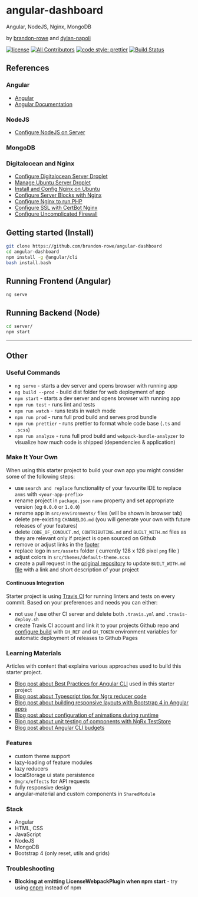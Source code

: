 # angular-dashboard
Angular,  NodeJS, Nginx, MongoDB

by [brandon-rowe](https://github.com/brandon-rowe) and [dylan-napoli](https://github.com/dnapoli97)

[![license](https://img.shields.io/github/license/tomastrajan/angular-ngrx-material-starter.svg)](https://github.com/brandon-rowe/angular-dashboard/blob/master/LICENSE) [![All Contributors](https://img.shields.io/badge/all_contributors-3-orange.svg?style=flat-square)](#contributors) [![code style: prettier](https://img.shields.io/badge/code_style-prettier-ff69b4.svg)](https://github.com/prettier/prettier) [![Build Status](https://travis-ci.org/tomastrajan/angular-ngrx-material-starter.svg?branch=master)](https://travis-ci.org/tomastrajan/angular-ngrx-material-starter) 

## References

### Angular
+ [Angular](https://angular.io)
+ [Angular Documentation](https://angular.io/docs)

### NodeJS
+ [Configure NodeJS on Server](https://www.digitalocean.com/community/tutorials/how-to-set-up-a-node-js-application-for-production-on-ubuntu-18-04)

### MongoDB

### Digitalocean and Nginx
+ [Configure Digitalocean Server Droplet](https://www.digitalocean.com/docs/droplets/how-to/create/)
+ [Manage Ubuntu Server Droplet](https://www.digitalocean.com/community/tutorials/initial-server-setup-with-ubuntu-18-04)
+ [Install and Config Nginx on Ubuntu](https://www.digitalocean.com/community/tutorials/how-to-install-nginx-on-ubuntu-16-04)
+ [Configure Server Blocks with Nginx](https://www.digitalocean.com/community/tutorials/how-to-set-up-nginx-server-blocks-virtual-hosts-on-ubuntu-16-04)
+ [Configure Nginx to run PHP](https://websiteforstudents.com/setup-nginx-web-servers-with-php-support-on-ubuntu-servers/)
+ [Configure SSL with CertBot Nginx](https://www.digitalocean.com/community/tutorials/how-to-secure-nginx-with-let-s-encrypt-on-ubuntu-18-04)
+ [Configure Uncomplicated Firewall](https://www.vultr.com/docs/how-to-configure-ufw-firewall-on-ubuntu-14-04)

## Getting started (Install)
```bash
git clone https://github.com/brandon-rowe/angular-dashboard
cd angular-dashboard
npm install -g @angular/cli
bash install.bash
```

## Running Frontend (Angular)
```
ng serve
```
## Running Backend (Node)
```bash
cd server/
npm start
```


---
## Other
### Useful Commands
  * `ng serve` - starts a dev server and opens browser with running app
  * `ng build --prod` - build dist folder for web deployment of app
  * `npm start` - starts a dev server and opens browser with running app
  * `npm run test` - runs lint and tests
  * `npm run watch` - runs tests in watch mode
  * `npm run prod` - runs full prod build and serves prod bundle
  * `npm run prettier` - runs prettier to format whole code base (`.ts` and `.scss`) 
  * `npm run analyze` - runs full prod build and `webpack-bundle-analyzer` to visualize how much code is shipped (dependencies & application) 

### Make It Your Own
When using this starter project to build your own app you might consider some of the following steps:
  
  * use `search and replace` functionality of your favourite IDE to replace `anms` with `<your-app-prefix>`
  * rename project in `package.json` `name` property and set appropriate version (eg `0.0.0` or `1.0.0`)
  * rename app in `src/environments/` files (will be shown in browser tab)
  * delete pre-existing `CHANGELOG.md` (you will generate your own with future releases of your features)
  * delete `CODE_OF_CONDUCT.md`, `CONTRIBUTING.md` and `BUILT_WITH.md` files as they are relevant only if project is open sourced on Github
  * remove or adjust links in the [footer](https://github.com/tomastrajan/angular-ngrx-material-starter/blob/master/src/app/app.component.html#L79)
  * replace logo in `src/assets` folder ( currently 128 x 128 pixel `png` file )
  * adjust colors in `src/themes/default-theme.scss`
  * create a pull request in the [original repository](https://github.com/tomastrajan/angular-ngrx-material-starter/) to update `BUILT_WITH.md` [file](https://github.com/tomastrajan/angular-ngrx-material-starter/blob/master/BUILT_WITH.md) with a link and short description of your project
  
#### Continuous Integration
Starter project is using [Travis CI](https://travis-ci.org/) for running linters and tests on every commit.
Based on your preferences and needs you can either:

  * not use / use other CI server and delete both `.travis.yml` and `.travis-deploy.sh`
  * create Travis CI account and link it to your projects Github repo and [configure build](https://medium.com/@tomastrajan/continuous-deployment-of-client-side-apps-with-github-pages-travis-ci-10e9d641a889) 
    with `GH_REF` and `GH_TOKEN` environment variables for automatic deployment of releases to Github Pages
  

### Learning Materials
Articles with content that explains various approaches used to build this starter project.

  * [Blog post about Best Practices for Angular CLI](https://medium.com/@tomastrajan/6-best-practices-pro-tips-for-angular-cli-better-developer-experience-7b328bc9db81) used in this starter project
  * [Blog post about Typescript tips for Ngrx reducer code](https://medium.com/@tomastrajan/object-assign-vs-object-spread-in-angular-ngrx-reducers-3d62ecb4a4b0)
  * [Blog post about building responsive layouts with Bootstrap 4 in Angular apps](https://medium.com/@tomastrajan/how-to-build-responsive-layouts-with-bootstrap-4-and-angular-6-cfbb108d797b)
  * [Blog post about configuration of animations during runtime](https://medium.com/tomastrajan/total-guide-to-dynamic-angular-animations-that-can-be-toggled-at-runtime-be5bb6778a0a)
  * [Blog post about unit testing of components with NgRx TestStore](https://medium.com/@tomastrajan/how-to-unit-test-angular-components-with-fake-ngrx-teststore-f0500cc5fc26)
  * [Blog post about Angular CLI budgets](https://medium.com/@tomastrajan/how-did-angular-cli-budgets-save-my-day-and-how-they-can-save-yours-300d534aae7a)
 
### Features

* custom theme support
* lazy-loading of feature modules
* lazy reducers
* localStorage ui state persistence
* `@ngrx/effects` for API requests
* fully responsive design
* angular-material and custom components in `SharedModule`
 
### Stack

* Angular
* HTML, CSS
* JavaScript
* NodeJS
* MongoDB
* Bootstrap 4 (only reset, utils and grids)

### Troubleshooting

* **Blocking at emitting LicenseWebpackPlugin when npm start** - try using [cnpm](https://github.com/cnpm/cnpm) instead of npm
<!--
## Contributors
Want to start contributing to open source? 

Leave your mark and join the growing team of contributors!

Get started by checking out list of open [issues](https://github.com/brandon-rowe/JS/issues) and reading [Contributor Guide](https://github.com/brandon-rowe/JS/CONTRIBUTING.md)
